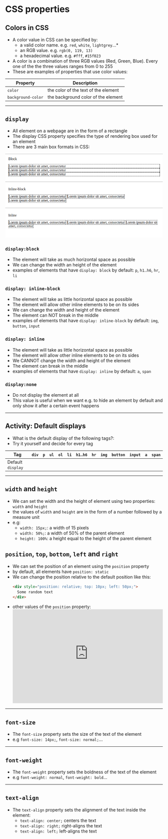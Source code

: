 # CSS properties

## Colors in CSS

* A color value in CSS can be specified by:
  * a valid color name. e.g. `red`, `white`, `lightgrey`...*
  * an RGB value. e.g. `rgb(0, 119, 13)`
  * a hexadecimal value. e.g. `#fff`, `#15f023`
* A color is a combination of three RGB values (Red, Green, Blue). Every one of the the three values ranges from 0 to 255
* These are examples of properties that use color values:

| Property | Description |
| --- | --- |
| `color` | the color of the text of the element |
| `background-color` | the background color of the element |

---

## `display`

* All element on a webpage are in the form of a rectangle
* The display CSS property specifies the type of rendering box used for an element
* There are 3 main box formats in CSS:

![](img/display.png)

### `display:block`

* The element will take as much horizontal space as possible
* We can change the width an height of the element
* examples of elements that have `display: block` by default: `p`, `h1`..`h6`, `hr`, `li`

### `display: inline-block`

* The element will take as little horizontal space as possible
* The element will allow other inline elements to be on its sides
* We can change the width and height of the element
* The element can NOT break in the middle
* examples of elements that have `display: inline-block` by default: `img`, `button`, `input`

### `display: inline`

* The element will take as little horizontal space as possible
* The element will allow other inline elements to be on its sides
* We CANNOT change the width and height of the element
* The element can break in the middle
* examples of elements that have `display: inline` by default: `a`, `span`


### `display:none`

* Do not display the element at all
* This value is useful when we want e.g. to hide an element by default and only show it after a certain event happens
---

## Activity: Default displays

* What is the default display of the following tags?:
* Try it yourself and decide for every tag

| Tag | `div` | `p` | `ul` | `ol` | `li` | `h1`..`h6` | `hr` | `img` | `button` | `input` | `a` | `span`
| --- | --- | --- | --- | --- | --- | --- | --- | --- | --- | --- | --- | ---|
| Default `display` | | | | | | | | | | | |

---

## `width` and `height`

* We can set the width and the height of element using two properties: `width` and `height`
* the values of `width` and `height` are in the form of a number followed by a measure unit
* e.g:
  * `width: 15px;`: a width of 15 pixels
  * `width: 50%;`: a width of 50% of the parent element
  * `height: 100%`: a height equal to the height of the parent element

## `position`, `top`, `bottom`, `left` and `right`
* We can set the position of an element using the `position` property
* by default, all elements have `position: static`
* We can change the position relative to the default position like this:
  ```html
  <div style="position: relative; top: 10px; left: 50px;">
    Some random text
  </div>
  ```
* other values of the `position` property:
  <iframe
    src="https://interactive-examples.mdn.mozilla.net/pages/css/position.html"
    class="live-sample-frame example-outcome-frame"
    width="1200"
    height="300"
    id="frame_position"
    style="max-width: 100%;"
    frameborder="0">
  </iframe>

---

## `font-size`
* The `font-size` property sets the size of the text of the element
* e.g `font-size: 14px;`, `font-size: normal;`...

---

## `font-weight`
* The `font-weight` property sets the boldness of the text of the element
* e.g `font-weight: normal`, `font-weight: bold`...

---

## `text-align`
* The `text-align` property sets the alignment of the text inside the element:
  * `text-align: center;` centers the text
  * `text-align: right;` right-aligns the text
  * `text-align: left;` left-aligns the text
